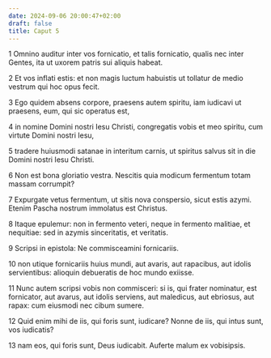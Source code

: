 ```yaml
---
date: 2024-09-06 20:00:47+02:00
draft: false
title: Caput 5
---
```





1 Omnino auditur inter vos fornicatio, et talis fornicatio, qualis nec inter Gentes, ita ut uxorem patris sui aliquis habeat.

2 Et vos inflati estis: et non magis luctum habuistis ut tollatur de medio vestrum qui hoc opus fecit.

3 Ego quidem absens corpore, praesens autem spiritu, iam iudicavi ut praesens, eum, qui sic operatus est,

4 in nomine Domini nostri Iesu Christi, congregatis vobis et meo spiritu, cum virtute Domini nostri Iesu,

5 tradere huiusmodi satanae in interitum carnis, ut spiritus salvus sit in die Domini nostri Iesu Christi.

6 Non est bona gloriatio vestra. Nescitis quia modicum fermentum totam massam corrumpit?

7 Expurgate vetus fermentum, ut sitis nova conspersio, sicut estis azymi. Etenim Pascha nostrum immolatus est Christus.

8 Itaque epulemur: non in fermento veteri, neque in fermento malitiae, et nequitiae: sed in azymis sinceritatis, et veritatis.

9 Scripsi in epistola: Ne commisceamini fornicariis.

10 non utique fornicariis huius mundi, aut avaris, aut rapacibus, aut idolis servientibus: alioquin debueratis de hoc mundo exiisse.

11 Nunc autem scripsi vobis non commisceri: si is, qui frater nominatur, est fornicator, aut avarus, aut idolis serviens, aut maledicus, aut ebriosus, aut rapax: cum eiusmodi nec cibum sumere.

12 Quid enim mihi de iis, qui foris sunt, iudicare? Nonne de iis, qui intus sunt, vos iudicatis?

13 nam eos, qui foris sunt, Deus iudicabit. Auferte malum ex vobisipsis.

